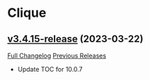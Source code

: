 # Clique

## [v3.4.15-release](https://github.com/jnwhiteh/Clique/tree/v3.4.15-release) (2023-03-22)
[Full Changelog](https://github.com/jnwhiteh/Clique/compare/v3.4.14-release...v3.4.15-release) [Previous Releases](https://github.com/jnwhiteh/Clique/releases)

- Update TOC for 10.0.7  
